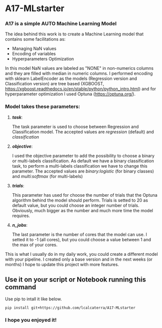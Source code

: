 # A17-MLstarter
### A17 is a simple AUTO Machine Learning Model


The idea behind this work is to create a Machine Learning model that contains some facilitations as:
- Managing NaN values
- Encoding of variables
- Hyperparameters Optimization

In this model NaN values are labeled as "NONE" in non-numerics columns and they are filled with median in numeric columns.
I performed encoding with sklearn LabelEncoder as the models (Regression version and Classification version) are tree based (XGBOOST, https://xgboost.readthedocs.io/en/stable/python/python_intro.html) and for hyperparameter optimization I used Optuna (https://optuna.org/).


### Model takes these parameters:
1. ***task***: 
    
    The task parameter is used to choose between Regression and Classification model. 
    The accepted values are *regression* (default) and *classification*

2. ***objective***: 

    I used the objective parameter to add the possibility to choose a binary or multi-labels classification. 
    As default we have a binary classification task, to perform a multi-labels classification we have to change this parameter. 
    The accepted values are *binary:logistic* (for binary classes) and *multi:softmax* (for multi-labels)

3. ***trials***:

    This parameter has used for choose the number of trials that the Optuna algorithm behind the model should perform.
    Trials is setted to 20 as default value, but you could choose an integer number of trials. 
    Obviously, much bigger as the number and much more time the model requires.

4. ***n_jobs***:

    The last parameter is the number of cores that the model can use. 
    I setted it to -1 (all cores), but you could choose a value between 1 and the max of your cores.


This is what I usually do in my daily work, you could create a different model with your pipeline. I created only a base version and in the next weeks (or months) I hope to update this project with more features.

## Use it on your script or Notebook running this command
Use pip to intall it like below. 
```bash
pip install git+https://github.com/lcalcaterra/A17-MLstarter
```


### I hope you enjoyed it!
